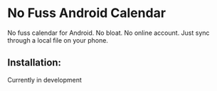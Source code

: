 # No Fuss Android Calendar
No fuss calendar for Android. No bloat. No online account. Just sync through a local file on your phone. 


## Installation:
Currently in development
